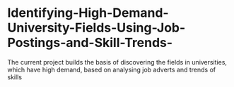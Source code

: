 # Identifying-High-Demand-University-Fields-Using-Job-Postings-and-Skill-Trends-
The current project builds the basis of discovering the fields in universities, which have high demand, based on analysing job adverts and trends of skills
